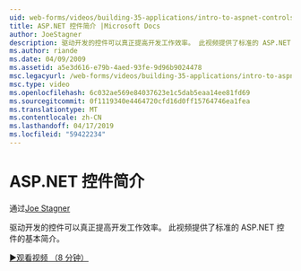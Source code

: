 ```yaml
---
uid: web-forms/videos/building-35-applications/intro-to-aspnet-controls
title: ASP.NET 控件简介 |Microsoft Docs
author: JoeStagner
description: 驱动开发的控件可以真正提高开发工作效率。 此视频提供了标准的 ASP.NET 控件的基本简介。
ms.author: riande
ms.date: 04/09/2009
ms.assetid: a5e3d616-e79b-4aed-93fe-9d96b9024478
msc.legacyurl: /web-forms/videos/building-35-applications/intro-to-aspnet-controls
msc.type: video
ms.openlocfilehash: 6c032ae569e84037623e1c5dab5eaa14ee81fd69
ms.sourcegitcommit: 0f1119340e4464720cfd16d0ff15764746ea1fea
ms.translationtype: MT
ms.contentlocale: zh-CN
ms.lasthandoff: 04/17/2019
ms.locfileid: "59422234"
---
```

# <a name="intro-to-aspnet-controls"></a>ASP.NET 控件简介

通过[Joe Stagner](https://github.com/JoeStagner)

驱动开发的控件可以真正提高开发工作效率。 此视频提供了标准的 ASP.NET 控件的基本简介。

[&#9654;观看视频 （8 分钟）](https://channel9.msdn.com/Blogs/ASP-NET-Site-Videos/intro-to-aspnet-controls)
